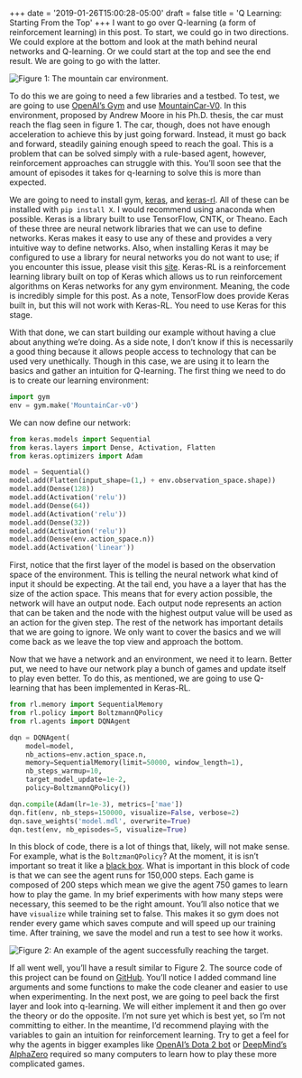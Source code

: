+++
date = '2019-01-26T15:00:28-05:00'
draft = false
title = 'Q Learning: Starting From the Top'
+++
I want to go over Q-learning (a form of reinforcement learning) in this post. To start, we could go in two directions. We could explore at the bottom and look at the math behind neural networks and Q-learning. Or we could start at the top and see the end result. We are going to go with the latter.

![](/images/q-learning-top/env.jpg "Figure 1: The mountain car environment.")

To do this we are going to need a few libraries and a testbed. To test, we are going to use [OpenAI’s Gym](https://gym.openai.com/) and use [MountainCar-V0](https://gym.openai.com/envs/MountainCar-v0/). In this environment, proposed by Andrew Moore in his Ph.D. thesis, the car must reach the flag seen in figure 1. The car, though, does not have enough acceleration to achieve this by just going forward. Instead, it must go back and forward, steadily gaining enough speed to reach the goal. This is a problem that can be solved simply with a rule-based agent, however, reinforcement approaches can struggle with this. You’ll soon see that the amount of episodes it takes for q-learning to solve this is more than expected.

We are going to need to install gym, [keras](https://keras.io/), and [keras-rl](https://github.com/keras-rl/keras-rl). All of these can be installed with `pip install X`. I would recommend using anaconda when possible. Keras is a library built to use TensorFlow, CNTK, or Theano. Each of these three are neural network libraries that we can use to define networks. Keras makes it easy to use any of these and provides a very intuitive way to define networks. Also, when installing Keras it may be configured to use a library for neural networks you do not want to use; if you encounter this issue, please visit this [site](https://keras.io/api/utils/backend_utils/). Keras-RL is a reinforcement learning library built on top of Keras which allows us to run reinforcement algorithms on Keras networks for any gym environment. Meaning, the code is incredibly simple for this post. As a note, TensorFlow does provide Keras built in, but this will not work with Keras-RL. You need to use Keras for this stage.

With that done, we can start building our example without having a clue about anything we’re doing. As a side note, I don’t know if this is necessarily a good thing because it allows people access to technology that can be used very unethically. Though in this case, we are using it to learn the basics and gather an intuition for Q-learning. The first thing we need to do is to create our learning environment:

```python
import gym
env = gym.make('MountainCar-v0')
```

We can now define our network:

```python
from keras.models import Sequential
from keras.layers import Dense, Activation, Flatten
from keras.optimizers import Adam

model = Sequential()
model.add(Flatten(input_shape=(1,) + env.observation_space.shape))
model.add(Dense(128))
model.add(Activation('relu'))
model.add(Dense(64))
model.add(Activation('relu'))
model.add(Dense(32))
model.add(Activation('relu'))
model.add(Dense(env.action_space.n))
model.add(Activation('linear'))
```

First, notice that the first layer of the model is based on the observation space of the environment. This is telling the neural network what kind of input it should be expecting. At the tail end, you have a a layer that has the size of the action space. This means that for every action possible, the network will have an output node. Each output node represents an action that can be taken and the node with the highest output value will be used as an action for the given step. The rest of the network has important details that we are going to ignore. We only want to cover the basics and we will come back as we leave the top view and approach the bottom.

Now that we have a network and an environment, we need it to learn. Better put, we need to have our network play a bunch of games and update itself to play even better. To do this, as mentioned, we are going to use Q-learning that has been implemented in Keras-RL.

```python
from rl.memory import SequentialMemory
from rl.policy import BoltzmannQPolicy
from rl.agents import DQNAgent

dqn = DQNAgent(
    model=model, 
    nb_actions=env.action_space.n, 
    memory=SequentialMemory(limit=50000, window_length=1), 
    nb_steps_warmup=10,
    target_model_update=1e-2, 
    policy=BoltzmannQPolicy())

dqn.compile(Adam(lr=1e-3), metrics=['mae'])
dqn.fit(env, nb_steps=150000, visualize=False, verbose=2)
dqn.save_weights('model.mdl', overwrite=True)
dqn.test(env, nb_episodes=5, visualize=True)
```

In this block of code, there is a lot of things that, likely, will not make sense. For example, what is the `BoltzmanQPolicy`? At the moment, it is isn’t important so treat it like a [black box](https://en.wikipedia.org/wiki/Black_box). What is important in this block of code is that we can see the agent runs for 150,000 steps. Each game is composed of 200 steps which mean we give the agent 750 games to learn how to play the game. In my brief experiments with how many steps were necessary, this seemed to be the right amount. You’ll also notice that we have `visualize` while training set to false. This makes it so gym does not render every game which saves compute and will speed up our training time. After training, we save the model and run a test to see how it works.

![](/images/q-learning-top/result.gif "Figure 2: An example of the agent successfully reaching the target.")

If all went well, you’ll have a result similar to Figure 2. The source code of this project can be found on [GitHub](https://github.com/bi3mer/challenges/blob/master/Challenge040_KerasRLMountainCar/train.py). You’ll notice I added command line arguments and some functions to make the code cleaner and easier to use when experimenting. In the next post, we are going to peel back the first layer and look into q-learning. We will either implement it and then go over the theory or do the opposite. I’m not sure yet which is best yet, so I’m not committing to either. In the meantime, I’d recommend playing with the variables to gain an intuition for reinforcement learning. Try to get a feel for why the agents in bigger examples like [OpenAI’s Dota 2 bot](https://en.wikipedia.org/wiki/OpenAI_Five) or [DeepMind’s AlphaZero](https://en.wikipedia.org/wiki/AlphaGo_Zero) required so many computers to learn how to play these more complicated games.